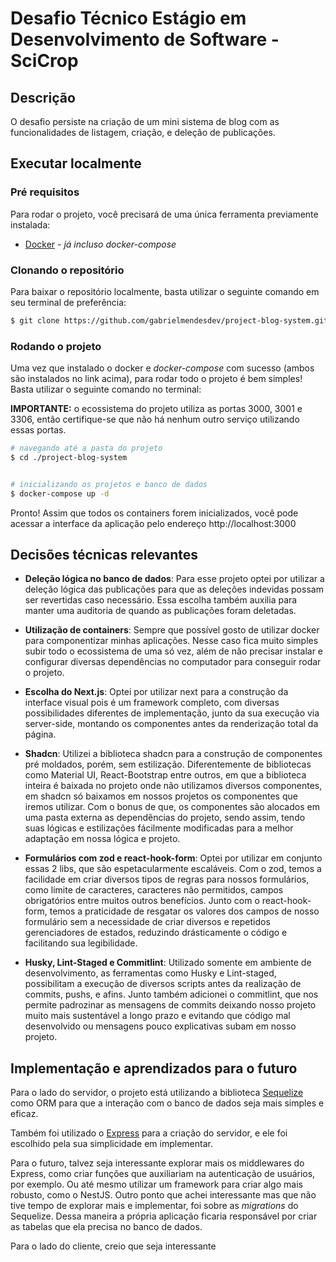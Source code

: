 # Desafio Técnico Estágio em Desenvolvimento de Software - SciCrop


## Descrição

O desafio persiste na criação de um mini sistema de blog com as funcionalidades de listagem, criação, e deleção de publicações. 

## Executar localmente

### Pré requisitos

Para rodar o projeto, você precisará de uma única ferramenta previamente instalada:

- [Docker](https://docs.docker.com/desktop/setup/install/windows-install/) - *já incluso docker-compose*

### Clonando o repositório 

Para baixar o repositório localmente, basta utilizar o seguinte comando em seu terminal de preferência:

```bash
$ git clone https://github.com/gabrielmendesdev/project-blog-system.git
```

### Rodando o projeto

<p>Uma vez que instalado o docker e <i>docker-compose</i> com sucesso (ambos são instalados no link acima), para rodar todo o projeto é bem simples! Basta utilizar o seguinte comando no terminal:</p>

<p><strong>IMPORTANTE:</strong> o ecossistema do projeto utiliza as portas 3000, 3001 e 3306, então certifique-se que não há nenhum outro serviço utilizando essas portas.</p>

```bash
# navegando até a pasta do projeto
$ cd ./project-blog-system


# inicializando os projetos e banco de dados
$ docker-compose up -d
```

Pronto! Assim que todos os containers forem inicializados, você pode acessar a interface da aplicação pelo endereço http://localhost:3000

## Decisões técnicas relevantes

- <strong>Deleção lógica no banco de dados</strong>: Para esse projeto optei por utilizar a deleção lógica das publicações para que as deleções indevidas possam ser revertidas caso necessário. Essa escolha também auxilia para manter uma auditoria de quando as publicações foram deletadas.

- <strong>Utilização de containers</strong>: Sempre que possível gosto de utilizar docker para componentizar minhas aplicações. Nesse caso fica muito simples subir todo o ecossistema de uma só vez, além de não precisar instalar e configurar diversas dependências no computador para conseguir rodar o projeto.

- <strong>Escolha do Next.js</strong>: Optei por utilizar next para a construção da interface visual pois é um framework completo, com diversas possibilidades diferentes de implementação, junto da sua execução via server-side, montando os componentes antes da renderização total da página.

- <strong>Shadcn</strong>: Utilizei a biblioteca shadcn para a construção de componentes pré moldados, porém, sem estilização. Diferentemente de bibliotecas como Material UI, React-Bootstrap entre outros, em que a biblioteca inteira é baixada no projeto onde não utilizamos diversos componentes, em shadcn só baixamos em nossos projetos os componentes que iremos utilizar. Com o bonus de que, os componentes são alocados em uma pasta externa as dependências do projeto, sendo assim, tendo suas lógicas e estilizações fácilmente modificadas para a melhor adaptação em nossa lógica e projeto.

- <strong>Formulários com zod e react-hook-form</strong>: Optei por utilizar em conjunto essas 2 libs, que são espetacularmente escaláveis. Com o zod, temos a facilidade em criar diversos tipos de regras para nossos formulários, como limite de caracteres, caracteres não permitidos, campos obrigatórios entre muitos outros benefícios. Junto com o react-hook-form, temos a praticidade de resgatar os valores dos campos de nosso formulário sem a necessidade de criar diversos e repetidos gerenciadores de estados, reduzindo drásticamente o código e facilitando sua legibilidade. 

- <strong>Husky, Lint-Staged e Commitlint</strong>: Utilizado somente em ambiente de desenvolvimento, as ferramentas como Husky e Lint-staged, possibilitam a execução de diversos scripts antes da realização de commits, pushs, e afins. Junto também adicionei o commitlint, que nos permite padrozinar as mensagens de commits deixando nosso projeto muito mais sustentável a longo prazo e evitando que código mal desenvolvido ou mensagens pouco explicativas subam em nosso projeto.


## Implementação e aprendizados para o futuro

<p>Para o lado do servidor, o projeto está utilizando a biblioteca <a href="https://sequelize.org/">Sequelize</a> como ORM para que a interação com o banco de dados seja mais simples e eficaz.</p>

<p>Também foi utilizado o <a href="https://expressjs.com/pt-br/">Express</a> para a criação do servidor, e ele foi escolhido pela sua simplicidade em implementar.</p>

<p>Para o futuro, talvez seja interessante explorar mais os middlewares do Express, como criar funções que auxiliariam na autenticação de usuários, por exemplo. Ou até mesmo utilizar um framework para criar algo mais robusto, como o NestJS. Outro ponto que achei interessante mas que não tive tempo de explorar mais e implementar, foi sobre as <i>migrations</i> do Sequelize. Dessa maneira a própria aplicação ficaria responsável por criar as tabelas que ela precisa no banco de dados.</p>

<p>Para o lado do cliente, creio que seja interessante </p>